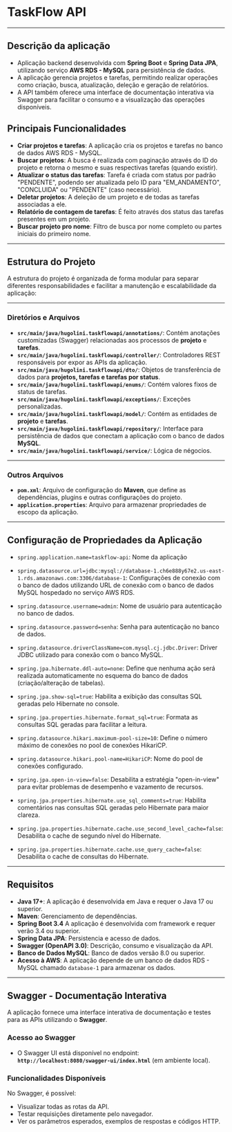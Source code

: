 # TaskFlow API

---

## Descrição da aplicação
- Aplicação backend desenvolvida com **Spring Boot** e **Spring Data JPA**, utilizando serviço **AWS RDS - MySQL** para persistência de dados. 
- A aplicação gerencia projetos e tarefas, permitindo realizar operações como criação, busca, atualização, deleção e geração de relatórios. 
- A API também oferece uma interface de documentação interativa via Swagger para facilitar o consumo e a visualização das operações disponíveis.

## Principais Funcionalidades
- **Criar projetos e tarefas**: A aplicação cria os projetos e tarefas no banco de dados AWS RDS - MySQL.
- **Buscar projetos**: A busca é realizada com paginação através do ID do projeto e retorna o mesmo e suas respectivas tarefas (quando existir).
- **Atualizar o status das tarefas**: Tarefa é criada com status por padrão "PENDENTE", podendo ser atualizada pelo ID para "EM_ANDAMENTO", "CONCLUIDA" ou "PENDENTE" (caso necessário).
- **Deletar projetos**: A deleção de um projeto e de todas as tarefas associadas a ele. 
- **Relatório de contagem de tarefas**: É feito através dos status das tarefas presentes em um projeto.
- **Buscar projeto pro nome**: Filtro de busca por nome completo ou partes iniciais do primeiro nome.

---

## Estrutura do Projeto
A estrutura do projeto é organizada de forma modular para separar diferentes responsabilidades e facilitar a manutenção e escalabilidade da aplicação:

---

### Diretórios e Arquivos

- **`src/main/java/hugolini.taskflowapi/annotations/`**: Contém anotações customizadas (Swagger) relacionadas aos processos de **projeto** e **tarefas**.
- **`src/main/java/hugolini.taskflowapi/controller/`**:  Controladores REST responsáveis por expor as APIs da aplicação.
- **`src/main/java/hugolini.taskflowapi/dto/`**: Objetos de transferência de dados para **projetos, tarefas e tarefas por status**.
- **`src/main/java/hugolini.taskflowapi/enums/`**:  Contém valores fixos de status de tarefas. 
- **`src/main/java/hugolini.taskflowapi/exceptions/`**: Exceções personalizadas.
- **`src/main/java/hugolini.taskflowapi/model/`**: Contém as entidades de **projeto** e **tarefas**.
- **`src/main/java/hugolini.taskflowapi/repository/`**: Interface para persistência de dados que conectam a aplicação com o banco de dados **MySQL**.
- **`src/main/java/hugolini.taskflowapi/service/`**: Lógica de négocios.

---

### Outros Arquivos

- **`pom.xml`**: Arquivo de configuração do **Maven**, que define as dependências, plugins e outras configurações do projeto.
- **`application.properties`**: Arquivo para armazenar propriedades de escopo da aplicação.

---

## Configuração de Propriedades da Aplicação

- `spring.application.name=taskflow-api`: Nome da aplicação
- `spring.datasource.url=jdbc:mysql://database-1.ch6e888y67e2.us-east-1.rds.amazonaws.com:3306/database-1`: Configurações de conexão com o banco de dados utilizando URL de conexão com o banco de dados MySQL hospedado no serviço AWS RDS.
- `spring.datasource.username=admin`: Nome de usuário para autenticação no banco de dados.
- `spring.datasource.password=senha`: Senha para autenticação no banco de dados.
- `spring.datasource.driverClassName=com.mysql.cj.jdbc.Driver`: Driver JDBC utilizado para conexão com o banco MySQL.

- `spring.jpa.hibernate.ddl-auto=none`: Define que nenhuma ação será realizada automaticamente no esquema do banco de dados (criação/alteração de tabelas).
- `spring.jpa.show-sql=true`: Habilita a exibição das consultas SQL geradas pelo Hibernate no console.
- `spring.jpa.properties.hibernate.format_sql=true`: Formata as consultas SQL geradas para facilitar a leitura.

- `spring.datasource.hikari.maximum-pool-size=10`: Define o número máximo de conexões no pool de conexões HikariCP.
- `spring.datasource.hikari.pool-name=HikariCP`: Nome do pool de conexões configurado.

- `spring.jpa.open-in-view=false`: Desabilita a estratégia "open-in-view" para evitar problemas de desempenho e vazamento de recursos.
- `spring.jpa.properties.hibernate.use_sql_comments=true`: Habilita comentários nas consultas SQL geradas pelo Hibernate para maior clareza.
- `spring.jpa.properties.hibernate.cache.use_second_level_cache=false`: Desabilita o cache de segundo nível do Hibernate.
- `spring.jpa.properties.hibernate.cache.use_query_cache=false`: Desabilita o cache de consultas do Hibernate.

---

## Requisitos
- **Java 17+**: A aplicação é desenvolvida em Java e requer o Java 17 ou superior.
- **Maven**: Gerenciamento de dependências. 
- **Spring Boot 3.4** A aplicação é desenvolvida com framework e requer verão 3.4 ou superior.
- **Spring Data JPA**: Persistencia e acesso de dados.
- **Swagger (OpenAPI 3.0)**: Descrição, consumo e visualização da API.
- **Banco de Dados MySQL**: Banco de dados versão 8.0 ou superior. 
- **Acesso à AWS**: A aplicação depende de um banco de dados RDS - MySQL chamado `database-1` para armazenar os dados.

---

## Swagger - Documentação Interativa

A aplicação fornece uma interface interativa de documentação e testes para as APIs utilizando o **Swagger**.

### **Acesso ao Swagger**
- O Swagger UI está disponível no endpoint:  
  **`http://localhost:8080/swagger-ui/index.html`** (em ambiente local).

### **Funcionalidades Disponíveis**
No Swagger, é possível:
- Visualizar todas as rotas da API.
- Testar requisições diretamente pelo navegador.
- Ver os parâmetros esperados, exemplos de respostas e códigos HTTP.



